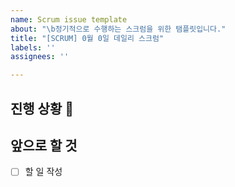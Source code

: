 ```yaml
---
name: Scrum issue template
about: "\b정기적으로 수행하는 스크럼을 위한 탬플릿입니다."
title: "[SCRUM] 0월 0일 데일리 스크럼"
labels: ''
assignees: ''

---
```


## 진행 상황 📌
<!-- 간단한 진행 상황들 작성하기 -->

## 앞으로 할 것
<!-- 앞으로 이런거 할 듯 합니다요 -->
- [ ]  할 일 작성
